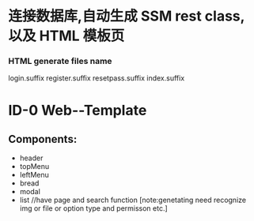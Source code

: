 # 连接数据库,自动生成 SSM rest class,以及 HTML 模板页

### HTML generate files name

login.suffix
register.suffix
resetpass.suffix
index.suffix

# ID-0 Web--Template

## Components:

*   header
*   topMenu
*   leftMenu
*   bread
*   modal
*   list //have page and search function [note:genetating need recognize img or file or option type and permisson etc.]
